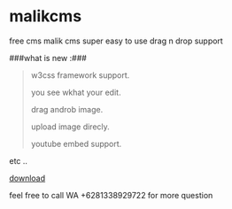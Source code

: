 # malikcms
free cms malik cms
super easy to use drag n drop support


###what is new :###
>
> w3css framework support.
>
> you see wkhat your edit.
>
> drag androb image.
>
> upload image direcly.
>
> youtube embed support.

etc ..

[download](https://github.com/malikkurosaki/malikcms/blob/master/malikcms_10.zip?raw=true)

feel free to call WA +6281338929722 for more question

